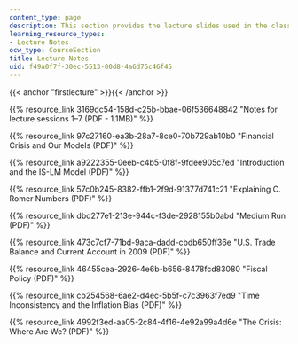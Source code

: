 ```yaml
---
content_type: page
description: This section provides the lecture slides used in the class.
learning_resource_types:
- Lecture Notes
ocw_type: CourseSection
title: Lecture Notes
uid: f49a0f7f-30ec-5513-00d8-4a6d75c46f45
---
```


{{< anchor "firstlecture" >}}{{< /anchor >}}

{{% resource_link 3169dc54-158d-c25b-bbae-06f536648842 "Notes for lecture sessions 1–7 (PDF - 1.1MB)" %}}

{{% resource_link 97c27160-ea3b-28a7-8ce0-70b729ab10b0 "Financial Crisis and Our Models (PDF)" %}}

{{% resource_link a9222355-0eeb-c4b5-0f8f-9fdee905c7ed "Introduction and the IS-LM Model (PDF)" %}}

{{% resource_link 57c0b245-8382-ffb1-2f9d-91377d741c21 "Explaining C. Romer Numbers (PDF)" %}}

{{% resource_link dbd277e1-213e-944c-f3de-2928155b0abd "Medium Run (PDF)" %}}

{{% resource_link 473c7cf7-71bd-9aca-dadd-cbdb650ff36e "U.S. Trade Balance and Current Account in 2009 (PDF)" %}}

{{% resource_link 46455cea-2926-4e6b-b656-8478fcd83080 "Fiscal Policy (PDF)" %}}

{{% resource_link cb254568-6ae2-d4ec-5b5f-c7c3963f7ed9 "Time Inconsistency and the Inflation Bias (PDF)" %}}

{{% resource_link 4992f3ed-aa05-2c84-4f16-4e92a99a4d6e "The Crisis: Where Are We? (PDF)" %}}
